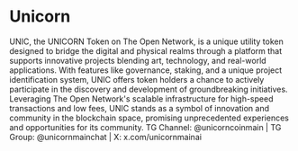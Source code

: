 # Unicorn


UNIC, the UNICORN Token on The Open Network, is a unique utility token designed to bridge the digital and physical realms through a platform that supports innovative projects blending art, technology, and real-world applications. With features like governance, staking, and a unique project identification system, UNIC offers token holders a chance to actively participate in the discovery and development of groundbreaking initiatives. Leveraging The Open Network's scalable infrastructure for high-speed transactions and low fees, UNIC stands as a symbol of innovation and community in the blockchain space, promising unprecedented experiences and opportunities for its community. TG Channel: @unicorncoinmain | TG Group: @unicornmainchat | X: x.com/unicornmainai
